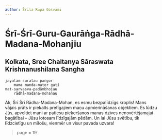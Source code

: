 ```yaml
---
author: Šrīla Rūpa Gosvāmī
---
```


# Śrī-Śrī-Guru-Gaurāṅga-Rādhā-Madana-Mohanjīu

## Kolkata, Sree Chaitanya Sāraswata Krishnanushilana Sangha

    jayatāṁ suratau paṅgor
        mama manda-mater gatī
    mat-sarvasva-padāmbhojau
        rādhā-madana-mohanau

Ak, Šrī Šrī Rādha-Madana-Mohan, es esmu bezpalīdzīgs kroplis! Mans vājais prāts ir piekalts pretīgajiem maņu apmierināšanas objektiem. Es lūdzu Jūs, apveltiet mani ar patiesu pieķeršanos manas dzīves nenovērtējamajai bagātībai – Jūsu lotosam līdzīgajām pēdām. Un lai Jūsu svētību, tik līdzcietīgu un mīlošu, vienmēr un visur pavada uzvara!


> page = 19
